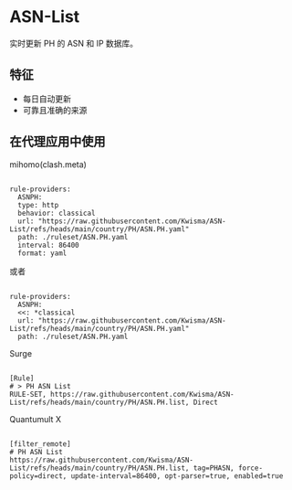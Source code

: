 
# ASN-List
    
实时更新 PH 的 ASN 和 IP 数据库。
    
## 特征
    
- 每日自动更新
- 可靠且准确的来源
    
## 在代理应用中使用
    
mihomo(clash.meta)
   
<pre><code class="language-javascript">
rule-providers:
  ASNPH:
  type: http
  behavior: classical
  url: "https://raw.githubusercontent.com/Kwisma/ASN-List/refs/heads/main/country/PH/ASN.PH.yaml"
  path: ./ruleset/ASN.PH.yaml
  interval: 86400
  format: yaml
</code></pre>

或者

<pre><code class="language-javascript">
rule-providers:
  ASNPH:
  <<: *classical
  url: "https://raw.githubusercontent.com/Kwisma/ASN-List/refs/heads/main/country/PH/ASN.PH.yaml"
  path: ./ruleset/ASN.PH.yaml
</code></pre>
    
Surge
    
<pre><code class="language-javascript">
[Rule]
# > PH ASN List
RULE-SET, https://raw.githubusercontent.com/Kwisma/ASN-List/refs/heads/main/country/PH/ASN.PH.list, Direct
</code></pre>
    
Quantumult X
    
<pre><code class="language-javascript">
[filter_remote]
# PH ASN List
https://raw.githubusercontent.com/Kwisma/ASN-List/refs/heads/main/country/PH/ASN.PH.list, tag=PHASN, force-policy=direct, update-interval=86400, opt-parser=true, enabled=true
</code></pre>

